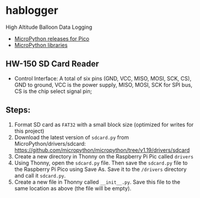 # hablogger
 High Altitude Balloon Data Logging 

* [MicroPython releases for Pico](https://micropython.org/download/rp2-pico/)
* [MicroPython libraries](https://docs.micropython.org/en/latest/library/index.html)
 

 ## HW-150 SD Card Reader
 * Control Interface: A total of six pins (GND, VCC, MISO, MOSI, SCK, CS), GND to ground, VCC is the power supply, MISO, MOSI, SCK for SPI bus, CS is the chip select signal pin;


 ## Steps:
 1. Format SD card as `FAT32` with a small block size (optimized for writes for this project)
 1. Download the latest version of `sdcard.py` from MicroPython/drivers/sdcard: https://github.com/micropython/micropython/tree/v1.19/drivers/sdcard
 1. Create a new directory in Thonny on the Raspberry Pi Pic called `drivers`
 1. Using Thonny, open the `sdcard.py` file. Then save the `sdcard.py` file to the Raspberry Pi Pico using Save As. Save it to the `/drivers` directory and call it `sdcard.py`.
 1. Create a new file in Thonny called `__init__.py`. Save this file to the same location as above (the file will be empty).
